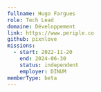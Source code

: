 ```yaml
---
fullname: Hugo Fargues
role: Tech Lead
domaine: Développement
link: https://www.periple.co
github: pixnlove
missions:
  - start: 2022-11-20
    end: 2024-06-30
    status: independent
    employer: DINUM
memberType: beta
---
```

